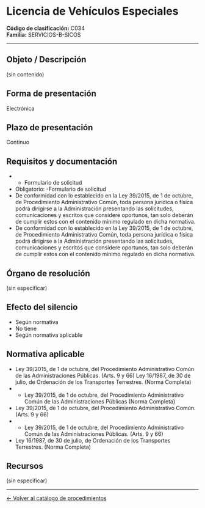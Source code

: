 # Licencia de Vehículos Especiales

**Código de clasificación:** C034  
**Familia:** SERVICIOS-B-SICOS

---

## Objeto / Descripción

(sin contenido)

## Forma de presentación

Electrónica

## Plazo de presentación

Continuo

## Requisitos y documentación

- - Formulario de solicitud
- Obligatorio:
-Formulario de solicitud
- De conformidad con lo establecido en la Ley 39/2015, de 1 de octubre, de Procedimiento Administrativo Común, toda persona jurídica o física podrá dirigirse a la Administración presentando las solicitudes, comunicaciones y escritos que considere oportunos, tan solo deberán de cumplir estos con el contenido mínimo regulado en dicha normativa.
- De conformidad con lo establecido en la Ley 39/2015, de 1 de octubre, de Procedimiento Administrativo Común, toda persona jurídica o física podrá dirigirse a la Administración presentando las solicitudes, comunicaciones y escritos que considere oportunos, tan solo deberán de cumplir estos con el contenido mínimo regulado en dicha normativa.

## Órgano de resolución

(sin especificar)

## Efecto del silencio

- Según normativa
- No tiene
- Según normativa aplicable

## Normativa aplicable

- Ley 39/2015, de 1 de octubre, del Procedimiento Administrativo Común de las Administraciones Públicas. (Arts. 9 y 66)
Ley 16/1987, de 30 de julio, de Ordenación de los Transportes Terrestres. (Norma Completa)
- - Ley 39/2015, de 1 de octubre, del Procedimiento Administrativo Común de las Administraciones Públicas (Norma Completa)
- Ley 39/2015, de 1 de octubre, del Procedimiento Administrativo Común. (Arts. 9 y 66)
- - Ley 39/2015, de 1 de octubre, del Procedimiento Administrativo Común de las Administraciones Públicas. (Arts. 9 y 66)
- Ley 16/1987, de 30 de julio, de Ordenación de los Transportes Terrestres. (Norma Completa)

## Recursos

(sin especificar)

---

[← Volver al catálogo de procedimientos](../procedimientos.md)
